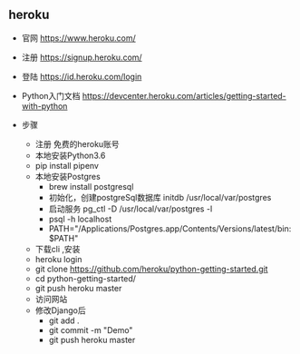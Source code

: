 ## heroku
- 官网 https://www.heroku.com/
- 注册 https://signup.heroku.com/
- 登陆 https://id.heroku.com/login
- Python入门文档 https://devcenter.heroku.com/articles/getting-started-with-python

- 步骤
    - 注册 免费的heroku账号
    - 本地安装Python3.6
    - pip install pipenv
    - 本地安装Postgres
        - brew install postgresql
        - 初始化，创建postgreSql数据库 initdb /usr/local/var/postgres
        - 启动服务 pg_ctl -D /usr/local/var/postgres -l
        - psql -h localhost
        - PATH="/Applications/Postgres.app/Contents/Versions/latest/bin:$PATH"
    - 下载cli ,安装
    - heroku login
    - git clone https://github.com/heroku/python-getting-started.git
    - cd python-getting-started/
    - git push heroku master
    - 访问网站
    - 修改Django后
        - git add .
        - git commit -m "Demo"
        - git push heroku master